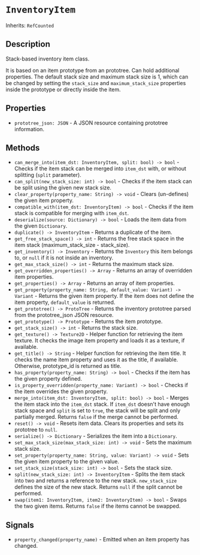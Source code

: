 # `InventoryItem`

Inherits: `RefCounted`

## Description

Stack-based inventory item class.

It is based on an item prototype from an prototree. Can hold additional properties. The default stack size and maximum stack size is 1, which can be changed by setting the `stack_size` and `maximum_stack_size` properties inside the prototype or directly inside the item.

## Properties

* `prototree_json: JSON` - A JSON resource containing prototree information.

## Methods

* `can_merge_into(item_dst: InventoryItem, split: bool) -> bool` - Checks if the item stack can be merged into `item_dst` with, or without splitting (`split` parameter).
* `can_split(new_stack_size: int) -> bool` - Checks if the item stack can be split using the given new stack size.
* `clear_property(property_name: String) -> void` - Clears (un-defines) the given item property.
* `compatible_with(item_dst: InventoryItem) -> bool` - Checks if the item stack is compatible for merging with `item_dst`.
* `deserialize(source: Dictionary) -> bool` - Loads the item data from the given `Dictionary`.
* `duplicate() -> InventoryItem` - Returns a duplicate of the item.
* `get_free_stack_space() -> int` - Returns the free stack space in the item stack (maximum_stack_size - stack_size).
* `get_inventory() -> Inventory` - Returns the `Inventory` this item belongs to, or `null` if it is not inside an inventory.
* `get_max_stack_size() -> int` - Returns the maximum stack size.
* `get_overridden_properties() -> Array` - Returns an array of overridden item properties.
* `get_properties() -> Array` - Returns an array of item properties.
* `get_property(property_name: String, default_value: Variant) -> Variant` - Returns the given item property. If the item does not define the item property, `default_value` is returned.
* `get_prototree() -> ProtoTree` - Returns the inventory prototree parsed from the prototree_json JSON resource.
* `get_prototype() -> Prototype` - Returns the item prototype.
* `get_stack_size() -> int` - Returns the stack size.
* `get_texture() -> Texture2D` - Helper function for retrieving the item texture. It checks the image item property and loads it as a texture, if available.
* `get_title() -> String` - Helper function for retrieving the item title. It checks the name item property and uses it as the title, if available. Otherwise, prototype_id is returned as title.
* `has_property(property_name: String) -> bool` - Checks if the item has the given property defined.
* `is_property_overridden(property_name: Variant) -> bool` - Checks if the item overrides the given property.
* `merge_into(item_dst: InventoryItem, split: bool) -> bool` - Merges the item stack into the `item_dst` stack. If `item_dst` doesn't have enough stack space and `split` is set to `true`, the stack will be split and only partially merged. Returns `false` if the merge cannot be performed.
* `reset() -> void` - Resets item data. Clears its properties and sets its prototree to `null`.
* `serialize() -> Dictionary` - Serializes the item into a `Dictionary`.
* `set_max_stack_size(max_stack_size: int) -> void` - Sets the maximum stack size.
* `set_property(property_name: String, value: Variant) -> void` - Sets the given item property to the given value.
* `set_stack_size(stack_size: int) -> bool` - Sets the stack size.
* `split(new_stack_size: int) -> InventoryItem` - Splits the item stack into two and returns a reference to the new stack. `new_stack_size` defines the size of the new stack. Returns `null` if the split cannot be performed.
* `swap(item1: InventoryItem, item2: InventoryItem) -> bool` - Swaps the two given items. Returns `false` if the items cannot be swapped.

## Signals

* `property_changed(property_name)` - Emitted when an item property has changed.


